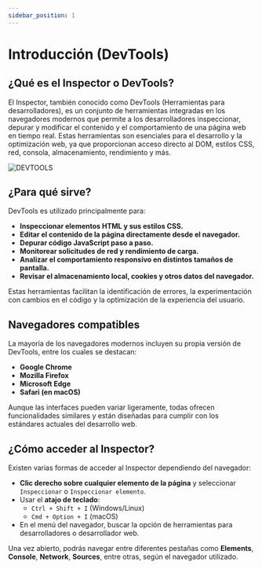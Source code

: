 ```yaml
---
sidebar_position: 1
---
```


# Introducción (DevTools)

## ¿Qué es el Inspector o DevTools?

El Inspector, también conocido como DevTools (Herramientas para desarrolladores), es un conjunto de herramientas integradas en los navegadores modernos que permite a los desarrolladores inspeccionar, depurar y modificar el contenido y el comportamiento de una página web en tiempo real. Estas herramientas son esenciales para el desarrollo y la optimización web, ya que proporcionan acceso directo al DOM, estilos CSS, red, consola, almacenamiento, rendimiento y más.

![DEVTOOLS](/img/devtools.jpg)

## ¿Para qué sirve?

DevTools es utilizado principalmente para:

- **Inspeccionar elementos HTML y sus estilos CSS.**
- **Editar el contenido de la página directamente desde el navegador.**
- **Depurar código JavaScript paso a paso.**
- **Monitorear solicitudes de red y rendimiento de carga.**
- **Analizar el comportamiento responsivo en distintos tamaños de pantalla.**
- **Revisar el almacenamiento local, cookies y otros datos del navegador.**

Estas herramientas facilitan la identificación de errores, la experimentación con cambios en el código y la optimización de la experiencia del usuario.

## Navegadores compatibles

La mayoría de los navegadores modernos incluyen su propia versión de DevTools, entre los cuales se destacan:

- **Google Chrome**
- **Mozilla Firefox**
- **Microsoft Edge**
- **Safari (en macOS)**

Aunque las interfaces pueden variar ligeramente, todas ofrecen funcionalidades similares y están diseñadas para cumplir con los estándares actuales del desarrollo web.

## ¿Cómo acceder al Inspector?

Existen varias formas de acceder al Inspector dependiendo del navegador:

- **Clic derecho sobre cualquier elemento de la página** y seleccionar `Inspeccionar` o `Inspeccionar elemento`.
- Usar el **atajo de teclado**:
  - `Ctrl + Shift + I` (Windows/Linux)
  - `Cmd + Option + I` (macOS)
- En el menú del navegador, buscar la opción de herramientas para desarrolladores o desarrollador web.

Una vez abierto, podrás navegar entre diferentes pestañas como **Elements**, **Console**, **Network**, **Sources**, entre otras, según el navegador utilizado.
